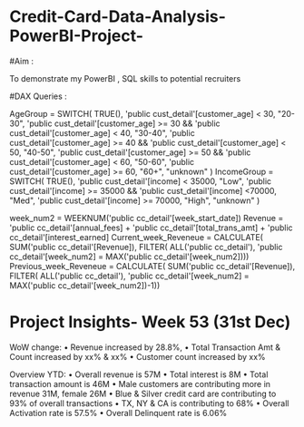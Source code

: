 # Credit-Card-Data-Analysis-PowerBI-Project-

#Aim : 

To demonstrate my PowerBI , SQL skills to potential recruiters

#DAX Queries : 

AgeGroup = SWITCH(
 TRUE(),
 'public cust_detail'[customer_age] < 30, "20-30",
 'public cust_detail'[customer_age] >= 30 && 'public cust_detail'[customer_age] < 40, "30-40",
 'public cust_detail'[customer_age] >= 40 && 'public cust_detail'[customer_age] < 50, "40-50",
 'public cust_detail'[customer_age] >= 50 && 'public cust_detail'[customer_age] < 60, "50-60",
 'public cust_detail'[customer_age] >= 60, "60+",
 "unknown"
 )
IncomeGroup = SWITCH(
 TRUE(),
 'public cust_detail'[income] < 35000, "Low",
 'public cust_detail'[income] >= 35000 && 'public cust_detail'[income] <70000, "Med",
 'public cust_detail'[income] >= 70000, "High",
 "unknown"
)

week_num2 = WEEKNUM('public cc_detail'[week_start_date])
Revenue = 'public cc_detail'[annual_fees] + 'public cc_detail'[total_trans_amt] + 'public cc_detail'[interest_earned]
Current_week_Reveneue = CALCULATE(
 SUM('public cc_detail'[Revenue]),
 FILTER(
 ALL('public cc_detail'),
 'public cc_detail'[week_num2] = MAX('public cc_detail'[week_num2])))
Previous_week_Reveneue = CALCULATE(
 SUM('public cc_detail'[Revenue]),
 FILTER(
 ALL('public cc_detail'),
 'public cc_detail'[week_num2] = MAX('public cc_detail'[week_num2])-1))


# Project Insights- Week 53 (31st Dec)

WoW change:
• Revenue increased by 28.8%,
• Total Transaction Amt & Count increased by xx% & xx%
• Customer count increased by xx%

Overview YTD:
• Overall revenue is 57M
• Total interest is 8M
• Total transaction amount is 46M
• Male customers are contributing more in revenue 31M, female 26M
• Blue & Silver credit card are contributing to 93% of overall
transactions
• TX, NY & CA is contributing to 68%
• Overall Activation rate is 57.5%
• Overall Delinquent rate is 6.06%
